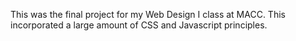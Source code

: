 This was the final project for my Web Design I class at MACC.
This incorporated a large amount of CSS and Javascript principles. 
